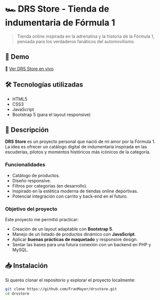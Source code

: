 # 🏎️ DRS Store - Tienda de indumentaria de Fórmula 1

> Tienda online inspirada en la adrenalina y la historia de la Fórmula 1, pensada para los verdaderos fanáticos del automovilismo.

## 🚀 Demo

🔗 [Ver DRS Store en vivo](https://drsstore-fran-mayers-projects.vercel.app)

## 🛠️ Tecnologías utilizadas

- HTML5
- CSS3
- JavaScript
- Bootstrap 5 (para el layout responsive)

## 📑 Descripción

**DRS Store** es un proyecto personal que nació de mi amor por la Fórmula 1. La idea es ofrecer un catálogo digital de indumentaria inspirada en las escuderías, pilotos y momentos históricos más icónicos de la categoría.

### Funcionalidades

- Catálogo de productos.
- Diseño responsive.
- Filtros por categorías (en desarrollo).
- Inspirado en la estética moderna de tiendas online deportivas.
- Potencial integración con carrito y back-end en el futuro.

### Objetivo del proyecto

Este proyecto me permitió practicar:

- Creación de un layout adaptable con **Bootstrap 5**.
- Manejo de un listado de productos dinámico con **JavaScript**.
- Aplicar **buenas prácticas de maquetado** y responsive design.
- Sentar las bases para una futura conexión con un backend en PHP y MySQL.

## 📥 Instalación

Si querés clonar el repositorio y explorar el proyecto localmente:

```bash
git clone https://github.com/FranMayer/drsstore.git
cd drsstore

